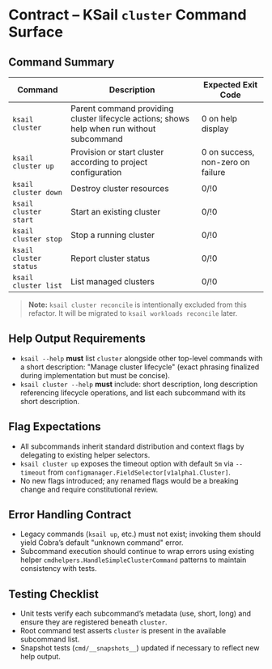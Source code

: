 # Contract – KSail `cluster` Command Surface

## Command Summary

| Command | Description | Expected Exit Code |
|---------|-------------|--------------------|
| `ksail cluster` | Parent command providing cluster lifecycle actions; shows help when run without subcommand | 0 on help display |
| `ksail cluster up` | Provision or start cluster according to project configuration | 0 on success, non-zero on failure |
| `ksail cluster down` | Destroy cluster resources | 0/!0 |
| `ksail cluster start` | Start an existing cluster | 0/!0 |
| `ksail cluster stop` | Stop a running cluster | 0/!0 |
| `ksail cluster status` | Report cluster status | 0/!0 |
| `ksail cluster list` | List managed clusters | 0/!0 |

> **Note:** `ksail cluster reconcile` is intentionally excluded from this refactor. It will be migrated to `ksail workloads reconcile` later.

## Help Output Requirements

- `ksail --help` **must** list `cluster` alongside other top-level commands with a short description: "Manage cluster lifecycle" (exact phrasing finalized during implementation but must be concise).
- `ksail cluster --help` **must** include: short description, long description referencing lifecycle operations, and list each subcommand with its short description.

## Flag Expectations

- All subcommands inherit standard distribution and context flags by delegating to existing helper selectors.
- `ksail cluster up` exposes the timeout option with default `5m` via `--timeout` from `configmanager.FieldSelector[v1alpha1.Cluster]`.
- No new flags introduced; any renamed flags would be a breaking change and require constitutional review.

## Error Handling Contract

- Legacy commands (`ksail up`, etc.) must not exist; invoking them should yield Cobra’s default "unknown command" error.
- Subcommand execution should continue to wrap errors using existing helper `cmdhelpers.HandleSimpleClusterCommand` patterns to maintain consistency with tests.

## Testing Checklist

- Unit tests verify each subcommand’s metadata (use, short, long) and ensure they are registered beneath `cluster`.
- Root command test asserts `cluster` is present in the available subcommand list.
- Snapshot tests (`cmd/__snapshots__`) updated if necessary to reflect new help output.
